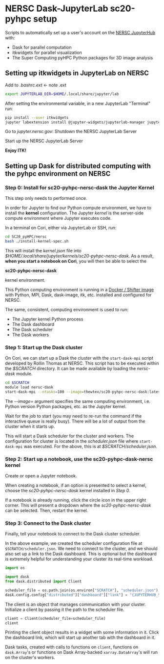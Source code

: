 # NERSC Dask-JupyterLab sc20-pyhpc setup

Scripts to automatically set up a user's account on the [NERSC
JupyterHub](https://docs.nersc.gov/services/jupyter/) with:

- Dask for parallel computation
- itkwidgets for parallel visualization
- The Super Computing pyHPC Python packages for 3D image analysis


## Setting up itkwidgets in JupyterLab on NERSC

Add to *.bashrc.ext* <- note .ext

```sh
export JUPYTERLAB_DIR=$HOME/.local/share/jupyter/lab
```
After setting the environmental variable, in a new JupyterLab "Terminal" run:

```sh
pip install --user itkwidgets
jupyter labextension install @jupyter-widgets/jupyterlab-manager jupyter-matplotlib jupyterlab-datawidgets itkwidgets
```

Go to *jupyter.nersc.gov*: Shutdown the NERSC JupyterLab Server

Start up the NERSC JupyterLab Server

**Enjoy ITK!**

## Setting up Dask for distributed computing with the pyhpc environment on NERSC

### Step 0: Install for sc20-pyhpc-nersc-dask the Jupyter Kernel

This step only needs to performed once.

In order for Jupyter to find our Python compute environment, we have to
install the **kernel** configuration. The Jupyter *kernel* is the server-side
compute environment where Jupyter executes code.

In a terminal on Cori, either via JupyterLab or SSH, run:

```sh
cd SC20_pyHPC/nersc
bash ./install-kernel-spec.sh
```

This will install the *kernel.json* file into
*$HOME/.local/share/jupyter/kernels/sc20-pyhpc-nersc-dask*.
As a result, **when you start a notebook on Cori**, you will then be able
to select the

  **sc20-pyhpc-nersc-dask**

kernel environment.

This Python computing environment is running in a
[Docker / Shifter image](https://docs.nersc.gov/development/shifter/overview/)
with Python, MPI, Dask, dask-image, itk, etc. installed and configured for NERSC.

The same, consistent, computing environment is used to run:

- The Jupyter kernel Python process
- The Dask dashboard
- The Dask scheduler
- The Dask workers

### Step 1: Start up the Dask cluster

On Cori, we can start up a Dask the cluster with the `start-dask-mpi` script
developed by Rollin Thomas at NERSC. This script has to be executed within the
*$SCRATCH* directory. It can be made available by loading the *nersc-dask*
module.

```sh
cd $SCRATCH
module load nersc-dask
start-dask-mpi --ntasks=100 --image=thewtex/sc20-pyhpc-nersc-dask:latest
```

The *--image=* argument specifies the same computing environment, i.e. Python
version Python packages, etc. as the Jupyter kernel.

Wait for the job to start (you may need to re-run the command if the interactive queue is really busy).
There will be a lot of output from the cluster when it starts up.

This will start a Dask scheduler for the cluster and workers. The
configuration for cluster is located in the *scheduler.json* file where
`start-dask-mpi` was executed. For the above, this is at *$SCRATCH/scheduler.json*.

### Step 2: Start up a notebook, use the sc20-pyhpc-dask-nersc kernel

Create or open a Jupyter notebook.

When creating a notebook, if an option is presented to select a kernel, choose
the *sc20-pyhpc-nersc-dask* kernel installed in *Step 0*.

If a notebook is already running, click the circle icon in the upper right
corner. This will present a dropdown where the *sc20-pyhpc-nersc-dask* can be
selected. Then, restart the kernel.

### Step 3: Connect to the Dask cluster

Finally, tell your  notebook to connect to the Dask cluster scheduler.

In the above example, we created the scheduler configuration file at `$SCRATCH/scheduler.json`. We need to connect to the cluster,
and we should also set up a link to the Dask dashboard.
This is optional but the dashboard is extremely helpful for understanding your cluster its real-time workload.

```python
import os

import dask
from dask.distributed import Client

scheduler_file = os.path.join(os.environ["SCRATCH"], "scheduler.json")
dask.config.config["distributed"]["dashboard"]["link"] = "{JUPYTERHUB_SERVICE_PREFIX}proxy/{host}:{port}/status"
```

The client is an object that manages communication with your cluster.
Initialize a client by passing it the path to the scheduler file.

```python
client = Client(scheduler_file=scheduler_file)
client
```

Printing the client object results in a widget with some information in it.
Click the dashboard link, which will start up another tab with the dashboard in it.

Dask tasks, created with calls to functions on `client`, functions on
`dask.Array`'s or functions on Dask Array-backed `xarray.DataArray`'s will run
on the cluster's workers.
